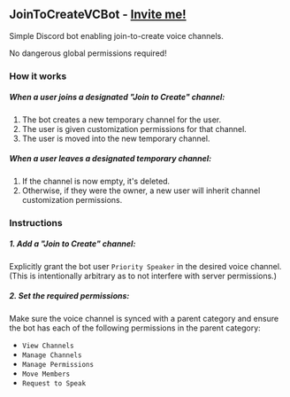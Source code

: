 ## JoinToCreateVCBot - [Invite me!](https://discord.com/oauth2/authorize?client_id=1289098871909384202)
Simple Discord bot enabling join-to-create voice channels.

No dangerous global permissions required!

### How it works
##### When a user joins a designated "Join to Create" channel:
1. The bot creates a new temporary channel for the user.
2. The user is given customization permissions for that channel.
3. The user is moved into the new temporary channel.

##### When a user leaves a designated temporary channel:
1. If the channel is now empty, it's deleted.
2. Otherwise, if they were the owner, a new user will inherit channel customization permissions.

### Instructions
##### 1. Add a "Join to Create" channel:
Explicitly grant the bot user `Priority Speaker` in the desired voice channel. (This is intentionally arbitrary as to not interfere with server permissions.)

##### 2. Set the required permissions:
Make sure the voice channel is synced with a parent category and ensure the bot has each of the following permissions in the parent category:
- `View Channels`
- `Manage Channels`
- `Manage Permissions`
- `Move Members`
- `Request to Speak`
